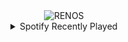 <div align="center">
<picture>
    <source media="(prefers-color-scheme: dark)" srcset="https://i.ibb.co/w7gZ1Zk/output-gif.gif">
    <source media="(prefers-color-scheme: light)" srcset="https://i.ibb.co/w7gZ1Zk/output-gif.gif">
    <img alt="RENOS" src="https://i.ibb.co/w7gZ1Zk/output-gif.gif">
</picture>
<details>
<summary>Spotify Recently Played</summary>
<img src="https://spotify-recently-played-readme.vercel.app/api?user=31d6d6zerc5ct6kck32na2ozsqf4&unique=1&width=400" alt="Spotify" />
</details>
</div>

<!-- Image deletion URL: https://ibb.co/YXQ4G4C/ed9890c6469b1f96239612205e2d7803 -->